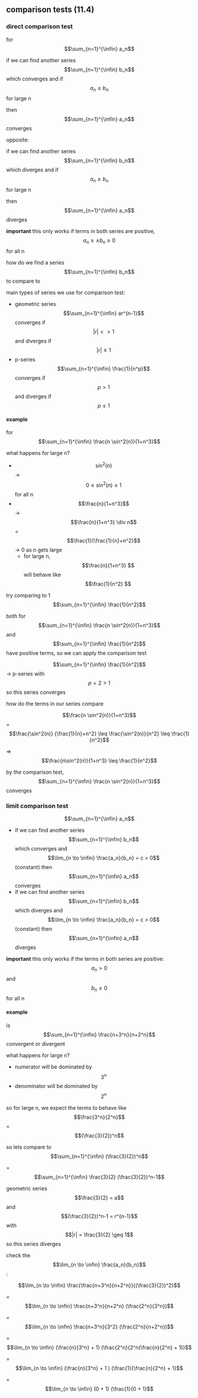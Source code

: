 ## comparison tests (11.4)

### direct comparison test

for $$\sum_{n=1}^{\infin} a_n$$ 

if we can find another series $$\sum_{n=1}^{\infin} b_n$$ which converges and if $$a_n \leq b_n$$ for large n

then $$\sum_{n=1}^{\infin} a_n$$ converges

opposite:

if we can find another series $$\sum_{n=1}^{\infin} b_n$$ which diverges and if $$a_n \geq b_n$$ for large n

then $$\sum_{n=1}^{\infin} a_n$$ diverges 

**important** this only works if terms in both series are positive, $$a_n \geq \land b_n \geq 0 $$ for all n 


how do we find a series  $$\sum_{n=1}^{\infin} b_n$$ to compare to

main types of series we use for comparison test:
- geometric series  $$\sum_{n=1}^{\infin} ar^{n-1}$$ converges if $$|r| <> 1$$ and diverges if $$|r| \geq 1$$
- p-series  $$\sum_{n=1}^{\infin} \frac{1}{n^p}$$ converges if $$p > 1$$ and diverges if $$p \leq 1$$

#### example
for $$\sum_{n=1}^{\infin} \frac{n \sin^2(n)}{1+n^3}$$

what happens for large n?
- $$\sin^2(n)$$ -> $$0\leq \sin^2(n)\leq 1$$ for all n
- $$\frac{n}{1+n^3}$$ -> $$\frac{n}{1+n^3} \div n$$ = $$\frac{1}{\frac{1}{n}+n^2}$$ -> 0 as n gets large
    - for large n, $$\frac{n}{1+n^3} $$ will behave like $$\frac{1}{n^2} $$

try comparing to 1 $$\sum_{n=1}^{\infin} \frac{1}{n^2}$$

both for $$\sum_{n=1}^{\infin} \frac{n \sin^2(n)}{1+n^3}$$ and $$\sum_{n=1}^{\infin} \frac{1}{n^2}$$
have positive terms, so we can apply the comparison test

$$\sum_{n=1}^{\infin} \frac{1}{n^2}$$ -> p-series with $$p=2 > 1$$ so this series converges

how do the terms in our series compare 

$$\frac{n \sin^2(n)}{1+n^3}$$ = $$\frac{\sin^2(n)} {\frac{1}{n}+n^2} \leq \frac{\sin^2(n)}{n^2} \leq \frac{1}{n^2}$$ 

=> $$\frac{n\sin^2(n)}{1+n^3} \leq \frac{1}{n^2}$$

by the comparison test, $$\sum_{n=1}^{\infin} \frac{n \sin^2(n)}{1+n^3}$$ converges

### limit comparison test

$$\sum_{n=1}^{\infin} a_n$$ 
- if we can find another series $$\sum_{n=1}^{\infin} b_n$$ which converges and $$\lim_{n \to \infin} \frac{a_n}{b_n} = c > 0$$ (constant) then $$\sum_{n=1}^{\infin} a_n$$ converges
- if we can find another series $$\sum_{n=1}^{\infin} b_n$$ which diverges and $$\lim_{n \to \infin} \frac{a_n}{b_n} = c > 0$$ (constant) then $$\sum_{n=1}^{\infin} a_n$$ diverges

**important** this only works if the terms in both series are positive: $$a_n > 0$$ and $$b_n \geq 0$$ for all n  

#### example 
is $$\sum_{n=1}^{\infin} \frac{n+3^n}{n+2^n}$$ convergent or divergent

what happens for large n?
- numerator will be dominated by $$3^n$$
- denominator will be dominated by $$2^n$$

so for large n, we expect the terms to behave like $$\frac{3^n}{2^n}$$ = $$(\frac{3}{2})^n$$

so lets compare to $$\sum_{n=1}^{\infin} (\frac{3}{2})^n$$

= $$\sum_{n=1}^{\infin} \frac{3}{2} (\frac{3}{2})^n-1$$

geometric series $$\frac{3}{2}  = a$$ and $$(\frac{3}{2})^n-1 = r^{n-1}$$ with $$|r| = \frac{3}{2} \geq 1$$ so this series diverges

check the $$\lim_{n \to \infin} \frac{a_n}{b_n}$$:

 $$\lim_{n \to \infin} \frac{\frac{n+3^n}{n+2^n}}{(\frac{3}{2})^2}$$ 
 
 = $$\lim_{n \to \infin} \frac{n+3^n}{n+2^n} (\frac{2^n}{3^n})$$

= $$\lim_{n \to \infin} \frac{n+3^n}{3^2} (\frac{2^n}{n+2^n})$$

= $$\lim_{n \to \infin} (\frac{n}{3^n} + 1) (\frac{2^n}{2^n(\frac{n}{2^n} + 1)}$$

= $$\lim_{n \to \infin} (\frac{n}{3^n} + 1 ) (\frac{1}{\frac{n}{2^n} + 1}$$

= $$\lim_{n \to \infin} (0 + 1) (\frac{1}{0 + 1}$$